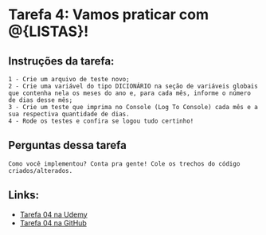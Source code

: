 # Tarefa 4: Vamos praticar com @{LISTAS}!

## Instruções da tarefa:
    1 - Crie um arquivo de teste novo;
    2 - Crie uma variável do tipo DICIONÁRIO na seção de variáveis globais que contenha nela os meses do ano e, para cada mês, informe o número de dias desse mês;
    3 - Crie um teste que imprima no Console (Log To Console) cada mês e a sua respectiva quantidade de dias.
    4 - Rode os testes e confira se logou tudo certinho!

## Perguntas dessa tarefa
    Como você implementou? Conta pra gente! Cole os trechos do código criados/alterados.

## Links:
 - [Tarefa 04 na Udemy](https://www.udemy.com/course/automacao-de-testes-com-robot-framework-basico/learn/practice/1030412/introduction#overview)
 - [Tarefa 04 na GitHub](https://github.com/carloseduardonit/Robot/tree/main/arquivo/Automa%C3%A7%C3%A3o%20de%20Testes%20com%20Robot%20Framework%20-%20B%C3%A1sico/Tarefas/Tarefa%204%20-%20Vamos%20praticar%20com%20%26%7BDICION%C3%81RIOS%7D!)